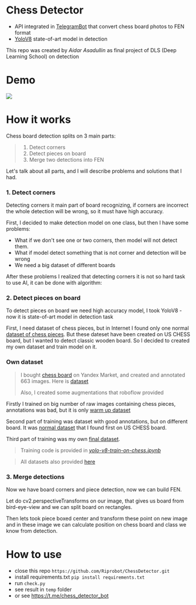 # Chess Detector
* API integrated in [TelegramBot](https://t.me/chess_detector_bot) that convert chess board photos to FEN format
* [YoloV8](https://docs.ultralytics.com/) state-of-art model in detection

This repo was created by _Aidar Asadullin_ as final project of DLS (Deep Learning School) on detection

# Demo
![](demo.gif)

# How it works

Chess board detection splits on 3 main parts:
> 1) Detect corners
> 2) Detect pieces on board
> 3) Merge two detections into FEN

Let's talk about all parts, and I will describe problems and solutions that I had.

### 1. Detect corners
Detecting corners it main part of board recognizing, if corners are incorrect the whole detection will be wrong, so it must have high accuracy.

First, I decided to make detection model on one class, but then I have some problems:
* What if we don't see one or two corners, then model will not detect them.
* What if model detect something that is not corner and detection will be wrong
* We need a big dataset of different boards

After these problems I realized that detecting corners it is not so hard task to use AI, it can be done with algorithm:


### 2. Detect pieces on board

To detect pieces on board we need high accuracy model, I took YoloV8 - now it is state-of-art model in detection task

First, I need dataset of chess pieces, but in Internet I found only one normal [dataset of chess pieces](https://public.roboflow.com/object-detection/chess-full). But these dateset have been created on US CHESS board, but I wanted to detect classic wooden board. So I decided to created my own dataset and train model on it.

### Own dataset

 > I bought [chess board](https://market.yandex.ru/product--desiatoe-korolevstvo-shakhmaty-02845/1780727158?sku=673427455&offerid=kvGiHkxot4KMO1mAj2CKqA&hid=13887809&nid=67217) on Yandex Market, and created and annotated 663 images. Here is [dataset](https://universe.roboflow.com/school-uqbua/chess-dataset-4r7r7)
> 
 > Also, I created some augmentations that roboflow provided

Firstly I trained on big number of raw images containing chess pieces, annotations was bad, but it is only [warm up dataset](https://universe.roboflow.com/school-uqbua/chess-dataset-warm-up/dataset/1)

Second part of training was dataset with good annotations, but on different board. It was [normal dataset](https://public.roboflow.com/object-detection/chess-full) that I found first on US CHESS board.

Third part of training was my own [final dataset](https://universe.roboflow.com/school-uqbua/chess-dataset-4r7r7).

> Training code is provided in [_yolo-v8-train-on-chess.ipynb_](yolo-v8-train-on-chess.ipynb)

>All datasets also provided [here](https://disk.yandex.ru/client/disk/%D0%A8%D0%B0%D1%85%D0%BC%D0%B0%D1%82%D0%BD%D1%8B%D0%B5%20%D0%B4%D0%B0%D1%82%D0%B0%D1%81%D0%B5%D1%82%D1%8B)
### 3. Merge detections

Now we have board corners and piece detection, now we can build FEN.

Let do cv2.perspectiveTransforms on our image, that gives us board from bird-eye-view and we can split board on rectangles.

Then lets took piece boxed center and transform these point on new image and in these image we can calculate position on chess board and class we know from detection.


# How to use
* close this repo `https://github.com/Riprobot/ChessDetector.git`
* install requirements.txt `pip install requirements.txt`
* run `check.py`
* see result in `temp` folder
* or see https://t.me/chess_detector_bot



